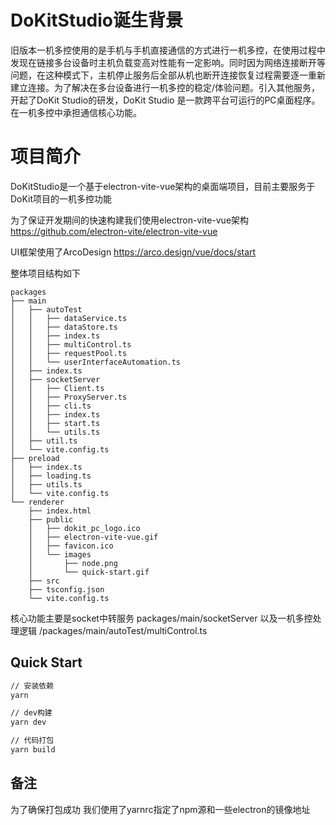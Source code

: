 # DoKitStudio诞生背景
旧版本一机多控使用的是手机与手机直接通信的方式进行一机多控，在使用过程中发现在链接多台设备时主机负载变高对性能有一定影响。同时因为网络连接断开等问题，在这种模式下，主机停止服务后全部从机也断开连接恢复过程需要逐一重新建立连接。为了解决在多台设备进行一机多控的稳定/体验问题。引入其他服务，开起了DoKit Studio的研发，DoKit Studio 是一款跨平台可运行的PC桌面程序。在一机多控中承担通信核心功能。

# 项目简介
DoKitStudio是一个基于electron-vite-vue架构的桌面端项目，目前主要服务于DoKit项目的一机多控功能

为了保证开发期间的快速构建我们使用electron-vite-vue架构
https://github.com/electron-vite/electron-vite-vue


UI框架使用了ArcoDesign
https://arco.design/vue/docs/start

整体项目结构如下
```
packages
├── main
│   ├── autoTest
│   │   ├── dataService.ts
│   │   ├── dataStore.ts
│   │   ├── index.ts
│   │   ├── multiControl.ts
│   │   ├── requestPool.ts
│   │   └── userInterfaceAutomation.ts
│   ├── index.ts
│   ├── socketServer
│   │   ├── Client.ts
│   │   ├── ProxyServer.ts
│   │   ├── cli.ts
│   │   ├── index.ts
│   │   ├── start.ts
│   │   └── utils.ts
│   ├── util.ts
│   └── vite.config.ts
├── preload
│   ├── index.ts
│   ├── loading.ts
│   ├── utils.ts
│   └── vite.config.ts
└── renderer
    ├── index.html
    ├── public
    │   ├── dokit_pc_logo.ico
    │   ├── electron-vite-vue.gif
    │   ├── favicon.ico
    │   └── images
    │       ├── node.png
    │       └── quick-start.gif
    ├── src
    ├── tsconfig.json
    └── vite.config.ts

```

核心功能主要是socket中转服务
packages/main/socketServer
以及一机多控处理逻辑
/packages/main/autoTest/multiControl.ts

## Quick Start

```sh
// 安装依赖
yarn

// dev构建
yarn dev

// 代码打包
yarn build
```

## 备注
为了确保打包成功
我们使用了yarnrc指定了npm源和一些electron的镜像地址
